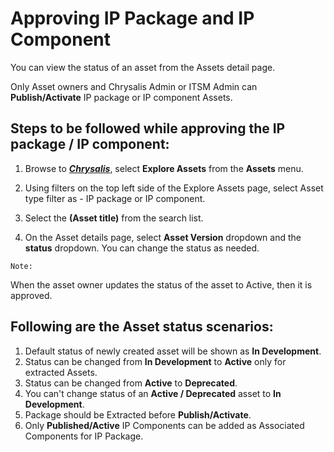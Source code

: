 # Approving IP Package and IP Component

You can view the status of an asset from the Assets detail page. 

Only Asset owners and Chrysalis Admin or ITSM Admin can **Publish/Activate** IP package or IP component Assets.

## Steps to be followed while approving the IP package / IP component:

1. Browse to [**_Chrysalis_**](https://aka.ms/Chrysalis/), select **Explore Assets** from the **Assets** menu.

2. Using filters on the top left side of the Explore Assets page, select Asset type filter as - IP package or IP component.

3. Select the **(Asset title)** from the search list.

4. On the Asset details page, select **Asset Version** dropdown and the **status** dropdown. You can change the status as needed.

`Note:` 

When the asset owner updates the status of the asset to Active, then it is approved.

## Following are the Asset status scenarios:<br>

1. Default status of newly created asset will be shown as **In Development**.
2. Status can be changed from **In Development** to **Active** only for extracted Assets.
3. Status can be changed from **Active** to **Deprecated**.
4. You can't change status of an **Active / Deprecated** asset to **In Development**.
5. Package should be Extracted before **Publish/Activate**.
6. Only **Published/Active** IP Components can be added as Associated Components for IP Package. 
</br>
</br>
</br>